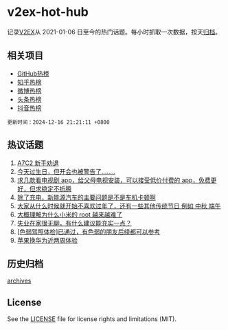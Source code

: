# v2ex-hot-hub

 记录[V2EX](https://www.v2ex.com/)从 2021-01-06 日至今的热门话题。每小时抓取一次数据，按天[归档](archives)。
 
 ## 相关项目

- [GitHub热榜](https://github.com/snaildev/github-hot-hub)
- [知乎热榜](https://github.com/snaildev/zhihu-hot-hub)
- [微博热榜](https://github.com/snaildev/weibo-hot-hub)
- [头条热榜](https://github.com/snaildev/toutiao-hot-hub)
- [抖音热榜](https://github.com/snaildev/douyin-hot-hub)


 `更新时间：2024-12-16 21:21:11 +0800`

## 热议话题

1. [A7C2 新手劝退](https://www.v2ex.com/t/1097730)
1. [今天过生日，但开会也被警告了........](https://www.v2ex.com/t/1097910)
1. [求几款看电视剧 app，给父母电视安装，可以接受低价付费的 app，免费更好，但求稳定不折腾](https://www.v2ex.com/t/1097788)
1. [除了充电，新能源汽车的主要问题是不是车机卡顿啊](https://www.v2ex.com/t/1097804)
1. [大家从什么时候就开始不喜欢过年了，还有一些其他传统节日 例如 中秋 端午](https://www.v2ex.com/t/1097811)
1. [大概理解为什么小米的 root 越来越难了](https://www.v2ex.com/t/1097870)
1. [失业在家很无聊，有什么建议能充实一点？](https://www.v2ex.com/t/1097820)
1. [[色弱驾照体检]已通过，有色弱的朋友后续都可以参考](https://www.v2ex.com/t/1097760)
1. [苹果换华为近两周体验](https://www.v2ex.com/t/1097947)

## 历史归档

[archives](archives)

## License

See the [LICENSE](LICENSE) file for license rights and limitations (MIT).
